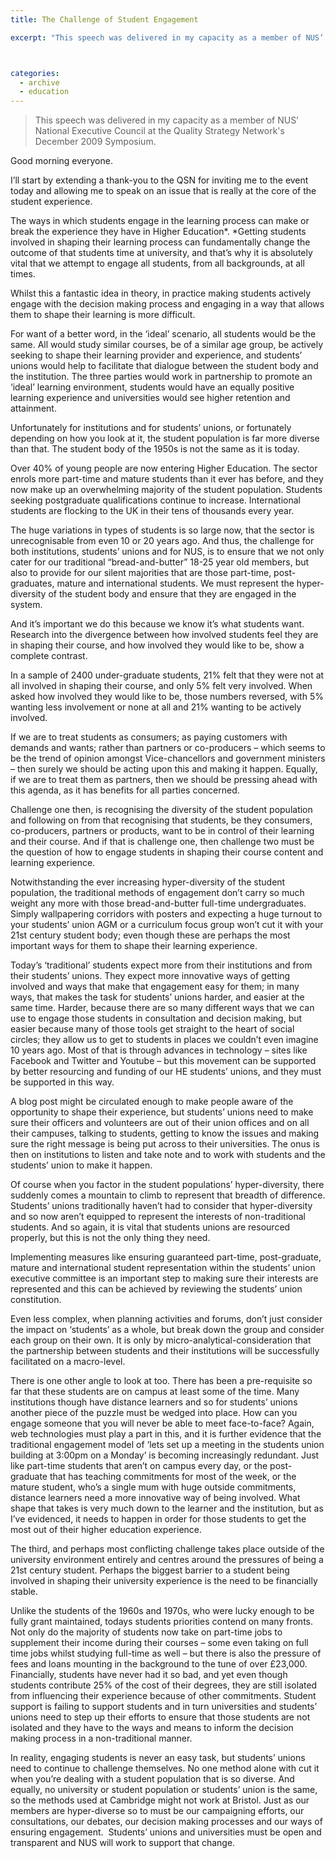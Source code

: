 ```yaml
---
title: The Challenge of Student Engagement

excerpt: "This speech was delivered in my capacity as a member of NUS’ National Executive Council at the Quality Strategy Network's December 2009 Symposium."



categories:
  - archive
  - education
---
```


> This speech was delivered in my capacity as a member of NUS’ National Executive Council at the Quality Strategy Network's December 2009 Symposium.

Good morning everyone.

I’ll start by extending a thank-you to the QSN for inviting me to the event today and allowing me to speak on an issue that is really at the core of the student experience.

The ways in which students engage in the learning process can make or break the experience they have in Higher Education*. *Getting students involved in shaping their learning process can fundamentally change the outcome of that students time at university, and that’s why it is absolutely vital that we attempt to engage all students, from all backgrounds, at all times.

Whilst this a fantastic idea in theory, in practice making students actively engage with the decision making process and engaging in a way that allows them to shape their learning is more difficult.

For want of a better word, in the ‘ideal’ scenario, all students would be the same. All would study similar courses, be of a similar age group, be actively seeking to shape their learning provider and experience, and students’ unions would help to facilitate that dialogue between the student body and the institution. The three parties would work in partnership to promote an ‘ideal’ learning environment, students would have an equally positive learning experience and universities would see higher retention and attainment.

Unfortunately for institutions and for students’ unions, or fortunately depending on how you look at it, the student population is far more diverse than that. The student body of the 1950s is not the same as it is today.

Over 40% of young people are now entering Higher Education. The sector enrols more part-time and mature students than it ever has before, and they now make up an overwhelming majority of the student population. Students seeking postgraduate qualifications continue to increase. International students are flocking to the UK in their tens of thousands every year.

The huge variations in types of students is so large now, that the sector is unrecognisable from even 10 or 20 years ago. And thus, the challenge for both institutions, students’ unions and for NUS, is to ensure that we not only cater for our traditional “bread-and-butter” 18-25 year old members, but also to provide for our silent majorities that are those part-time, post-graduates, mature and international students. We must represent the hyper-diversity of the student body and ensure that they are engaged in the system.

And it’s important we do this because we know it’s what students want. Research into the divergence between how involved students feel they are in shaping their course, and how involved they would like to be, show a complete contrast.

In a sample of 2400 under-graduate students, 21% felt that they were not at all involved in shaping their course, and only 5% felt very involved. When asked how involved they would like to be, those numbers reversed, with 5% wanting less involvement or none at all and 21% wanting to be actively involved.

If we are to treat students as consumers; as paying customers with demands and wants; rather than partners or co-producers – which seems to be the trend of opinion amongst Vice-chancellors and government ministers – then surely we should be acting upon this and making it happen. Equally, if we are to treat them as partners, then we should be pressing ahead with this agenda, as it has benefits for all parties concerned.

Challenge one then, is recognising the diversity of the student population and following on from that recognising that students, be they consumers, co-producers, partners or products, want to be in control of their learning and their course. And if that is challenge one, then challenge two must be the question of how to engage students in shaping their course content and learning experience.

Notwithstanding the ever increasing hyper-diversity of the student population, the traditional methods of engagement don’t carry so much weight any more with those bread-and-butter full-time undergraduates. Simply wallpapering corridors with posters and expecting a huge turnout to your students’ union AGM or a curriculum focus group won’t cut it with your 21st century student body; even though these are perhaps the most important ways for them to shape their learning experience.

Today’s ‘traditional’ students expect more from their institutions and from their students’ unions. They expect more innovative ways of getting involved and ways that make that engagement easy for them; in many ways, that makes the task for students’ unions harder, and easier at the same time. Harder, because there are so many different ways that we can use to engage those students in consultation and decision making, but easier because many of those tools get straight to the heart of social circles; they allow us to get to students in places we couldn’t even imagine 10 years ago. Most of that is through advances in technology – sites like Facebook and Twitter and Youtube – but this movement can be supported by better resourcing and funding of our HE students’ unions, and they must be supported in this way.

A blog post might be circulated enough to make people aware of the opportunity to shape their experience, but students’ unions need to make sure their officers and volunteers are out of their union offices and on all their campuses, talking to students, getting to know the issues and making sure the right message is being put across to their universities. The onus is then on institutions to listen and take note and to work with students and the students’ union to make it happen.

Of course when you factor in the student populations’ hyper-diversity, there suddenly comes a mountain to climb to represent that breadth of difference. Students’ unions traditionally haven’t had to consider that hyper-diversity and so now aren’t equipped to represent the interests of non-traditional students. And so again, it is vital that students unions are resourced properly, but this is not the only thing they need.

Implementing measures like ensuring guaranteed part-time, post-graduate, mature and international student representation within the students’ union executive committee is an important step to making sure their interests are represented and this can be achieved by reviewing the students’ union constitution.

Even less complex, when planning activities and forums, don’t just consider the impact on ‘students’ as a whole, but break down the group and consider each group on their own. It is only by micro-analytical-consideration that the partnership between students and their institutions will be successfully facilitated on a macro-level.

There is one other angle to look at too. There has been a pre-requisite so far that these students are on campus at least some of the time. Many institutions though have distance learners and so for students’ unions another piece of the puzzle must be wedged into place. How can you engage someone that you will never be able to meet face-to-face? Again, web technologies must play a part in this, and it is further evidence that the traditional engagement model of ‘lets set up a meeting in the students union building at 3:00pm on a Monday’ is becoming increasingly redundant. Just like part-time students that aren’t on campus every day, or the post-graduate that has teaching commitments for most of the week, or the mature student, who’s a single mum with huge outside commitments, distance learners need a more innovative way of being involved. What shape that takes is very much down to the learner and the institution, but as I’ve evidenced, it needs to happen in order for those students to get the most out of their higher education experience.

The third, and perhaps most conflicting challenge takes place outside of the university environment entirely and centres around the pressures of being a 21st century student. Perhaps the biggest barrier to a student being involved in shaping their university experience is the need to be financially stable.

Unlike the students of the 1960s and 1970s, who were lucky enough to be fully grant maintained, todays students priorities contend on many fronts. Not only do the majority of students now take on part-time jobs to supplement their income during their courses – some even taking on full time jobs whilst studying full-time as well – but there is also the pressure of fees and loans mounting in the background to the tune of over £23,000. Financially, students have never had it so bad, and yet even though students contribute 25% of the cost of their degrees, they are still isolated from influencing their experience because of other commitments. Student support is failing to support students and in turn universities and students’ unions need to step up their efforts to ensure that those students are not isolated and they have to the ways and means to inform the decision making process in a non-traditional manner.

In reality, engaging students is never an easy task, but students’ unions need to continue to challenge themselves. No one method alone with cut it when you’re dealing with a student population that is so diverse. And equally, no university or student population or students’ union is the same, so the methods used at Cambridge might not work at Bristol. Just as our members are hyper-diverse so to must be our campaigning efforts, our consultations, our debates, our decision making processes and our ways of ensuring engagement.  Students’ unions and universities must be open and transparent and NUS will work to support that change.